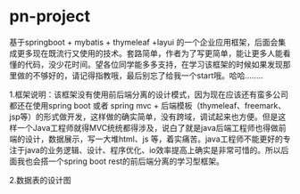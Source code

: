 # pn-project
基于springboot + mybatis + thymeleaf +layui 的一个企业应用框架，后面会集成更多现在既流行又使用的技术。套路简单，作者为了写更简单，能让更多人能看懂的代码，没少花时间。望各位同学能多多支持，在学习该框架的时候如果发现那里做的不够好的，请记得指教哦，最后别忘了给我一个start哦。哈哈........

1.框架说明：该框架没有使用前后端分离的设计模式，因为现在应该还有蛮多公司都还在使用spring boot 或者 spring mvc + 后端模板（thymeleaf、freemark、jsp等）的形式做开发，这样做的确实简单，没有跨域，调试起来也方便。但是这样一个Java工程师就得MVC统统都得涉及，说白了就是java后端工程师也得做前端的设计，数据展示，写一大堆html、js 等，着实痛苦。java工程师不能更好的专注于java的业务逻辑、设计、程序优化、io效率提高上确实是非常可惜的。所以后面我也会搭一个spring boot rest的前后端分离的学习型框架。

2.数据表的设计图
